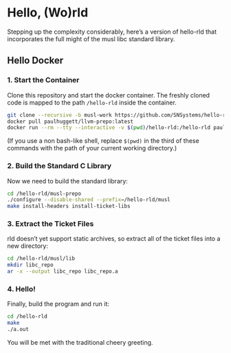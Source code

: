 # Hello, (Wo)rld

Stepping up the complexity considerably, here’s a version of hello-rld that incorporates the full might of the musl libc standard library.


## Hello Docker

### 1. Start the Container

Clone this repository and start the docker container. The freshly cloned code is mapped to the path `/hello-rld` inside the container.

~~~bash
git clone --recursive -b musl-work https://github.com/SNSystems/hello-rld.git
docker pull paulhuggett/llvm-prepo:latest
docker run --rm --tty --interactive -v $(pwd)/hello-rld:/hello-rld paulhuggett/llvm-prepo
~~~

(If you use a non bash-like shell, replace `$(pwd)` in the third of these commands with the path of your current working directory.)

### 2. Build the Standard C Library

Now we need to build the standard library:

~~~bash
cd /hello-rld/musl-prepo
./configure --disable-shared --prefix=/hello-rld/musl
make install-headers install-ticket-libs
~~~

### 3. Extract the Ticket Files

rld doesn’t yet support static archives, so extract all of the ticket files into a new directory:

~~~bash
cd /hello-rld/musl/lib
mkdir libc_repo
ar -x --output libc_repo libc_repo.a
~~~

### 4. Hello!

Finally, build the program and run it:

~~~bash
cd /hello-rld
make
./a.out
~~~

You will be met with the traditional cheery greeting.
